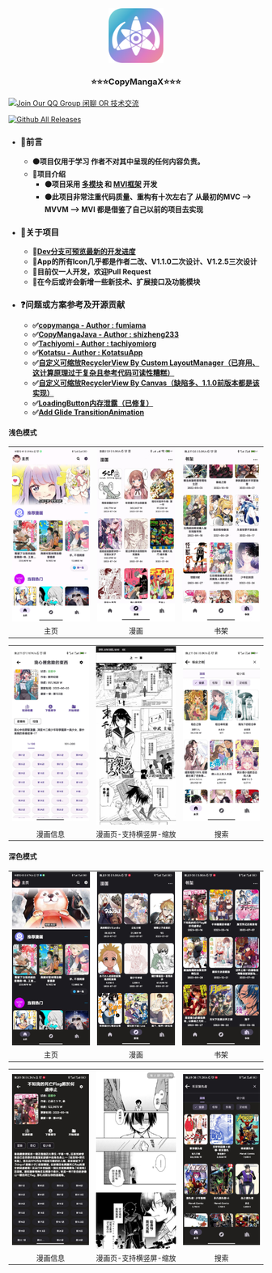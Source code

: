 <div align="center">
  <a href="https://github.com/CrowForKotlin/CopyManga_Crow">
    <img src="docs/images/logo - 1024px_1.2.5.png" alt="Logo" width="108" height="108">
  </a>

<h3 align="center">⭐⭐⭐CopyMangaX⭐⭐⭐</h3>
</div>

[![Join Our QQ Group 闲聊 OR 技术交流](https://img.shields.io/badge/QQ%20Group-749015160-blue?style=for-the-badge&logo=tencent-qq&logoColor=white)](https://jq.qq.com/?_wv=1027&k=XIMjBxZW)

[![Github All Releases](https://img.shields.io/github/downloads/crowforkotlin/CopyMangaX/total.svg)]()

- ### **🔶前言**
    - **🟠项目仅用于学习 作者不对其中呈现的任何内容负责。**
    - **🔷项目介绍**
        - **🟠项目采用 <u>多模块</u> 和 <u>MVI框架</u> 开发**
        - **🟠此项目非常注重代码质量、重构有十次左右了 从最初的MVC --> MVVM --> MVI 都是借鉴了自己以前的项目去实现**

- ### **🔶关于项目**
    - **🔷[Dev分支可预览最新的开发进度](https://github.com/CrowForKotlin/CopyManga_Crow/tree/dev)**
    - **🔷App的所有Icon几乎都是作者二改、V1.1.0二次设计、V1.2.5三次设计**
    - **🔷目前仅一人开发，欢迎Pull Request**
    - **🔷在今后或许会新增一些新技术、扩展接口及功能模块**

- ### **❓问题或方案参考及开源贡献**
    - **✅[copymanga - Author : fumiama](https://github.com/fumiama/copymanga)**
    - **✅[CopyMangaJava - Author : shizheng233](https://github.com/shizheng233/CopyMangaJava)**
    - **✅[Tachiyomi - Author : tachiyomiorg](https://github.com/tachiyomiorg/tachiyomi)**
    - **✅[Kotatsu - Author : KotatsuApp](https://github.com/KotatsuApp/Kotatsu)**
    - **✅[自定义可缩放RecyclerView By Custom LayoutManager（已弃用、这计算原理过于复杂且参考代码可读性糟糕）](https://ekibun.github.io/ekibook/2020/03/19/scalablelayoutmanager/)**
    - **✅[自定义可缩放RecyclerView By Canvas（缺陷多、1.1.0前版本都是该实现）](https://github.com/AhaochGan/GalleryView)**
    - **✅[LoadingButton内存泄露（已修复）](https://github.com/leandroBorgesFerreira/LoadingButtonAndroid/issues/144#issuecomment-585668460)**
    - **✅[Add Glide TransitionAnimation](https://github.com/bumptech/glide/issues/692)**

#### 浅色模式
<table>
	<tr>
		<td align="center"><img src="docs/images/1.2.4_home_light.jpg"></td>
		<td align="center"><img src="docs/images/1.2.2_home_comic_light.jpg"></td>
		<td align="center"><img src="docs/images/1.2.2_home_bookshelf_light.jpg"></td>
	</tr>
    <tr>
		<td align="center">主页</td>
		<td align="center">漫画</td>
        <td align="center">书架</td>
	</tr>
</table>
<table>
	<tr>
		<td align="center"><img src="docs/images/1.2.2_book_info_light.jpg"></td>
		<td align="center"><img src="docs/images/1.2.4_comic_vertical.jpg"></td>
		<td align="center"><img src="docs/images/1.2.2_search_light.jpg"></td>
	</tr>
    <tr>
		<td align="center">漫画信息</td>
		<td align="center">漫画页-支持横竖屏-缩放</td>
        <td align="center">搜索</td>
	</tr>
</table>

#### 深色模式
<table>
	<tr>
		<td align="center"><img src="docs/images/1.2.4_home_dark.jpg"></td>
		<td align="center"><img src="docs/images/1.2.3_home_comic_dark.jpg"></td>
		<td align="center"><img src="docs/images/1.2.3_home_bookshelf_dark.jpg"></td>
	</tr>
    <tr>
		<td align="center">主页</td>
		<td align="center">漫画</td>
        <td align="center">书架</td>
	</tr>
</table>
<table>
	<tr>
		<td align="center"><img src="docs/images/1.2.3_book_info_dark.jpg"></td>
		<td align="center"><img src="docs/images/1.2.3_comic_vertical_dark.jpg"></td>
		<td align="center"><img src="docs/images/1.2.3_search_dark.jpg"></td>
	</tr>
    <tr>
		<td align="center">漫画信息</td>
		<td align="center">漫画页-支持横竖屏-缩放</td>
        <td align="center">搜索</td>
	</tr>
</table>